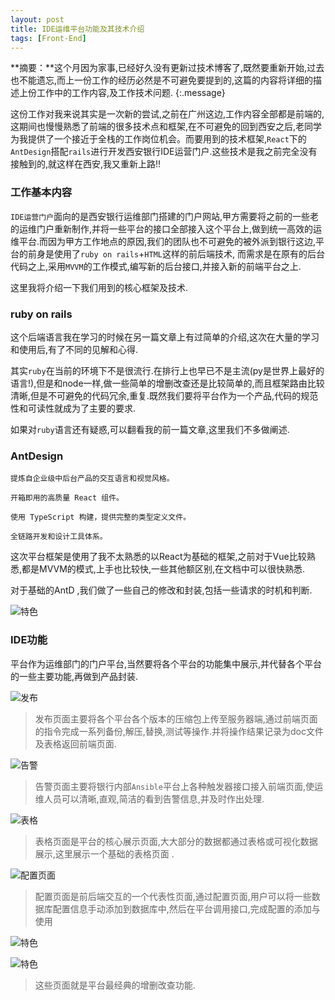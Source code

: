```yaml
---
layout: post
title: IDE运维平台功能及其技术介绍
tags: [Front-End]
---
```


**摘要：**这个月因为家事,已经好久没有更新过技术博客了,既然要重新开始,过去也不能遗忘,而上一份工作的经历必然是不可避免要提到的,这篇的内容将详细的描述上份工作中的工作内容,及工作技术问题.
{:.message}

这份工作对我来说其实是一次新的尝试,之前在广州这边,工作内容全部都是前端的,这期间也慢慢熟悉了前端的很多技术点和框架,在不可避免的回到西安之后,老同学为我提供了一个接近于全栈的工作岗位机会。而要用到的技术框架,`React`下的`AntDesign`搭配`rails`进行开发西安银行IDE运营门户.这些技术是我之前完全没有接触到的,就这样在西安,我又重新上路!!

### 工作基本内容
`IDE运营门户`面向的是西安银行运维部门搭建的门户网站,甲方需要将之前的一些老的运维门户重新制作,并将一些平台的接口全部接入这个平台上,做到统一高效的运维平台.而因为甲方工作地点的原因,我们的团队也不可避免的被外派到银行这边,平台的前身是使用了`ruby on rails`+`HTML`这样的前后端技术, 而需求是在原有的后台代码之上,采用`MVVM`的工作模式,编写新的后台接口,并接入新的前端平台之上.

这里我将介绍一下我们用到的核心框架及技术. 



### ruby on rails
这个后端语言我在学习的时候在另一篇文章上有过简单的介绍,这次在大量的学习和使用后,有了不同的见解和心得.

其实`ruby`在当前的环境下不是很流行.在排行上也早已不是主流(py是世界上最好的语言!),但是和node一样,做一些简单的增删改查还是比较简单的,而且框架路由比较清晰,但是不可避免的代码冗余,重复.既然我们要将平台作为一个产品,代码的规范性和可读性就成为了主要的要求.

如果对`ruby`语言还有疑惑,可以翻看我的前一篇文章,这里我们不多做阐述.


### AntDesign
```
提炼自企业级中后台产品的交互语言和视觉风格。

开箱即用的高质量 React 组件。

使用 TypeScript 构建，提供完整的类型定义文件。

全链路开发和设计工具体系。
```

这次平台框架是使用了我不太熟悉的以React为基础的框架,之前对于Vue比较熟悉,都是MVVM的模式,上手也比较快,一些其他额区别,在文档中可以很快熟悉.

对于基础的AntD ,我们做了一些自己的修改和封装,包括一些请求的时机和判断.

![特色](/blog/assets/img/docs/Ant-work/ant3.png)




### IDE功能

平台作为运维部门的门户平台,当然要将各个平台的功能集中展示,并代替各个平台的一些主要功能,再做到产品封装.

![发布](/blog/assets/img/docs/Ant-work/发布.PNG)

>发布页面主要将各个平台各个版本的压缩包上传至服务器端,通过前端页面的指令完成一系列备份,解压,替换,测试等操作.并将操作结果记录为doc文件及表格返回前端页面.

![告警](/blog/assets/img/docs/Ant-work/告警.PNG)

>告警页面主要将银行内部`Ansible`平台上各种触发器接口接入前端页面,使运维人员可以清晰,直观,简洁的看到告警信息,并及时作出处理.

![表格](/blog/assets/img/docs/Ant-work/表格.PNG)

>表格页面是平台的核心展示页面,大大部分的数据都通过表格或可视化数据展示,这里展示一个基础的表格页面 .

![配置页面](/blog/assets/img/docs/Ant-work/配置页面.PNG)

>配置页面是前后端交互的一个代表性页面,通过配置页面,用户可以将一些数据库配置信息手动添加到数据库中,然后在平台调用接口,完成配置的添加与使用


![特色](/blog/assets/img/docs/Ant-work/ant1.png)

![特色](/blog/assets/img/docs/Ant-work/ant2.png)

>这些页面就是平台最经典的增删改查功能.